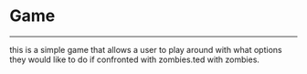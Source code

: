 # Game
********
this is a simple game that allows a user to play around with what options they would like to do if confronted with zombies.ted with zombies.

